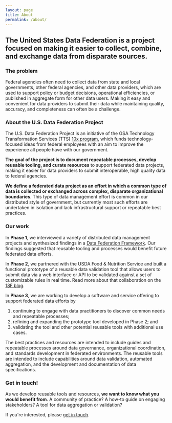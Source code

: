 ```yaml
---
layout: page
title: About
permalink: /about/
---
```


## The United States Data Federation is a project focused on making it easier to collect, combine, and exchange data from disparate sources.

### The problem

Federal agencies often need to collect data from state and local governments, other federal agencies, and other data providers, which are used to support policy or budget decisions, operational efficiencies, or published in aggregate form for other data users. Making it easy and convenient for data providers to submit their data while maintaining quality, accuracy, and completeness can often be a challenge.

### About the U.S. Data Federation Project

The U.S. Data Federation Project is an initiative of the GSA Technology Transformation Services (TTS) [10x program](https://10x.gsa.gov), which funds technology-focused ideas from federal employees with an aim to improve the experience all people have with our government.

**The goal of the project is to document repeatable processes, develop reusable tooling, and curate resources** to support federated data projects, making it easier for data providers to submit interoperable, high quality data to federal agencies.

**We define a federated data project as an effort in which a common type of data is collected or exchanged across complex, disparate organizational boundaries**. This type of data management effort is common in our distributed style of government, but currently most such efforts are undertaken in isolation and lack infrastructural support or repeatable best practices.

### Our work

In **Phase 1**, we interviewed a variety of distributed data management projects and synthesized findings in a [Data Federation Framework](/us-data-federation-framework/). Our findings suggested that reusable tooling and processes would benefit future federated data efforts.

In **Phase 2**, we partnered with the USDA Food & Nutrition Service and built a functional prototype of a reusable data validation tool that allows users to submit data via a web interface or API to be validated against a set of customizable rules in real time. Read more about that collaboration on the [18F blog](https://18f.gsa.gov/2019/03/05/the-us-data-federation/).

In **Phase 3**, we are working to develop a software and service offering to support federated data efforts by

1. continuing to engage with data practitioners to discover common needs and repeatable processes;
2. refining and expanding the prototype tool developed in Phase 2; and  
3. validating the tool and other potential reusable tools with additional use cases.

The best practices and resources are intended to include guides and repeatable processes around data governance, organizational coordination, and standards development in federated environments. The reusable tools are intended to include capabilities around data validation, automated aggregation, and the development and documentation of data specifications.

### Get in touch!

As we develop reusable tools and resources, **we want to know what you would benefit from**. A community of practice? A how-to guide on engaging stakeholders? A tool for data aggregation or validation?   

If you're interested, please [get in touch](/contact/).
